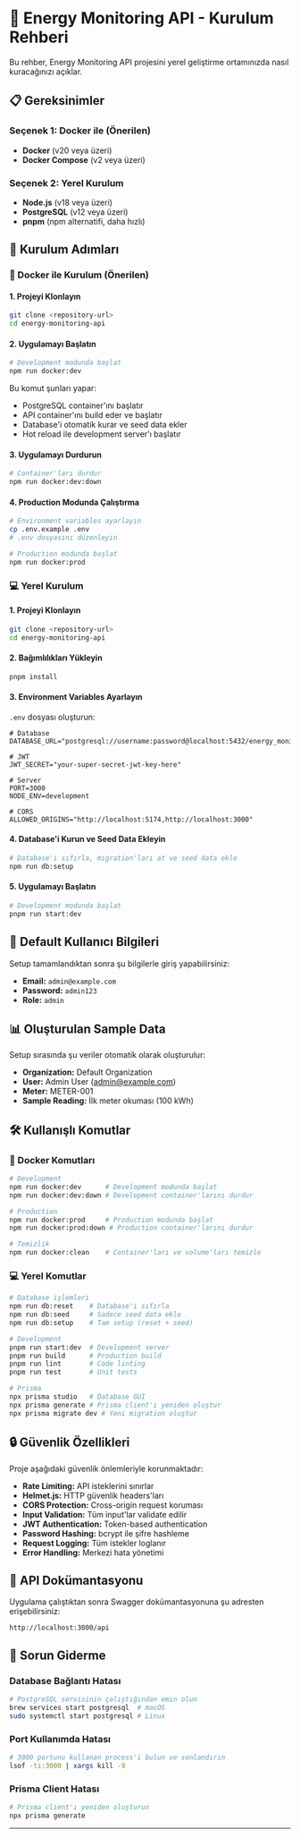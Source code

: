 # 🚀 Energy Monitoring API - Kurulum Rehberi

Bu rehber, Energy Monitoring API projesini yerel geliştirme ortamınızda nasıl kuracağınızı açıklar.

## 📋 Gereksinimler

### Seçenek 1: Docker ile (Önerilen)
- **Docker** (v20 veya üzeri)
- **Docker Compose** (v2 veya üzeri)

### Seçenek 2: Yerel Kurulum
- **Node.js** (v18 veya üzeri)
- **PostgreSQL** (v12 veya üzeri)
- **pnpm** (npm alternatifi, daha hızlı)

## 🔧 Kurulum Adımları

### 🐳 Docker ile Kurulum (Önerilen)

#### 1. Projeyi Klonlayın
```bash
git clone <repository-url>
cd energy-monitoring-api
```

#### 2. Uygulamayı Başlatın
```bash
# Development modunda başlat
npm run docker:dev
```

Bu komut şunları yapar:
- PostgreSQL container'ını başlatır
- API container'ını build eder ve başlatır
- Database'i otomatik kurar ve seed data ekler
- Hot reload ile development server'ı başlatır

#### 3. Uygulamayı Durdurun
```bash
# Container'ları durdur
npm run docker:dev:down
```

#### 4. Production Modunda Çalıştırma
```bash
# Environment variables ayarlayın
cp .env.example .env
# .env dosyasını düzenleyin

# Production modunda başlat
npm run docker:prod
```

### 💻 Yerel Kurulum

#### 1. Projeyi Klonlayın
```bash
git clone <repository-url>
cd energy-monitoring-api
```

#### 2. Bağımlılıkları Yükleyin
```bash
pnpm install
```

#### 3. Environment Variables Ayarlayın
`.env` dosyası oluşturun:
```env
# Database
DATABASE_URL="postgresql://username:password@localhost:5432/energy_monitoring"

# JWT
JWT_SECRET="your-super-secret-jwt-key-here"

# Server
PORT=3000
NODE_ENV=development

# CORS
ALLOWED_ORIGINS="http://localhost:5174,http://localhost:3000"
```

#### 4. Database'i Kurun ve Seed Data Ekleyin
```bash
# Database'i sıfırla, migration'ları at ve seed data ekle
npm run db:setup
```

#### 5. Uygulamayı Başlatın
```bash
# Development modunda başlat
pnpm run start:dev
```

## 🔑 Default Kullanıcı Bilgileri

Setup tamamlandıktan sonra şu bilgilerle giriş yapabilirsiniz:

- **Email:** `admin@example.com`
- **Password:** `admin123`
- **Role:** `admin`

## 📊 Oluşturulan Sample Data

Setup sırasında şu veriler otomatik olarak oluşturulur:

- **Organization:** Default Organization
- **User:** Admin User (admin@example.com)
- **Meter:** METER-001
- **Sample Reading:** İlk meter okuması (100 kWh)

## 🛠️ Kullanışlı Komutlar

### 🐳 Docker Komutları
```bash
# Development
npm run docker:dev      # Development modunda başlat
npm run docker:dev:down # Development container'larını durdur

# Production
npm run docker:prod     # Production modunda başlat
npm run docker:prod:down # Production container'larını durdur

# Temizlik
npm run docker:clean    # Container'ları ve volume'ları temizle
```

### 💻 Yerel Komutlar
```bash
# Database işlemleri
npm run db:reset    # Database'i sıfırla
npm run db:seed     # Sadece seed data ekle
npm run db:setup    # Tam setup (reset + seed)

# Development
pnpm run start:dev  # Development server
pnpm run build      # Production build
pnpm run lint       # Code linting
pnpm run test       # Unit tests

# Prisma
npx prisma studio   # Database GUI
npx prisma generate # Prisma client'ı yeniden oluştur
npx prisma migrate dev # Yeni migration oluştur
```

## 🔒 Güvenlik Özellikleri

Proje aşağıdaki güvenlik önlemleriyle korunmaktadır:

- **Rate Limiting:** API isteklerini sınırlar
- **Helmet.js:** HTTP güvenlik headers'ları
- **CORS Protection:** Cross-origin request koruması
- **Input Validation:** Tüm input'lar validate edilir
- **JWT Authentication:** Token-based authentication
- **Password Hashing:** bcrypt ile şifre hashleme
- **Request Logging:** Tüm istekler loglanır
- **Error Handling:** Merkezi hata yönetimi

## 📝 API Dokümantasyonu

Uygulama çalıştıktan sonra Swagger dokümantasyonuna şu adresten erişebilirsiniz:

```
http://localhost:3000/api
```

## 🐛 Sorun Giderme

### Database Bağlantı Hatası
```bash
# PostgreSQL servisinin çalıştığından emin olun
brew services start postgresql  # macOS
sudo systemctl start postgresql # Linux
```

### Port Kullanımda Hatası
```bash
# 3000 portunu kullanan process'i bulun ve sonlandırın
lsof -ti:3000 | xargs kill -9
```

### Prisma Client Hatası
```bash
# Prisma client'ı yeniden oluşturun
npx prisma generate
```

---